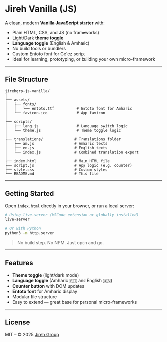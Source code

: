 # Jireh Vanilla (JS)

A clean, modern **Vanilla JavaScript starter** with:

- Plain HTML, CSS, and JS (no frameworks)
- Light/Dark **theme toggle**
- **Language toggle** (English & Amharic)
- No build tools or bundlers
- Custom Entoto font for Ge'ez script
- Ideal for learning, prototyping, or building your own micro-framework

---

## File Structure

```plaintext
jirehgrp-js-vanilla/
│
├── assets/
│   ├── fonts/
│   │   └── entoto.ttf          # Entoto font for Amharic
│   └── favicon.ico             # App favicon
│
├── scripts/
│   ├── lang.js                 # Language switch logic
│   └── theme.js                # Theme toggle logic
│
├── translations/              # Translations folder
│   ├── am.js                  # Amharic texts
│   ├── en.js                  # English texts
│   └── index.js               # Combined translation export
│
├── index.html                 # Main HTML file
├── script.js                  # App logic (e.g. counter)
├── style.css                  # Custom styles
└── README.md                  # This file
```

---

## Getting Started

Open `index.html` directly in your browser, or run a local server:

```bash
# Using live-server (VSCode extension or globally installed)
live-server

# Or with Python
python3 -m http.server
```

> No build step. No NPM. Just open and go.

---

## Features

* **Theme toggle** (light/dark mode)
* **Language toggle** (Amharic 🇪🇹 and English 🇺🇸)
* **Counter button** with DOM updates
* **Entoto font** for Amharic display
* Modular file structure
* Easy to extend — great base for personal micro-frameworks

---

## License

MIT – © 2025 [Jireh Group](https://jirehgrp.com)